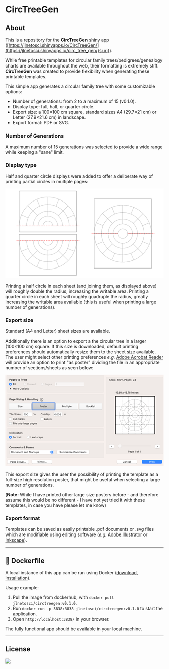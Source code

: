 # CircTreeGen

## About

This is a repository for the **CircTreeGen** shiny app ([https://jlnetosci.shinyapps.io/CircTreeGen/](https://jlnetosci.shinyapps.io/circ_tree_gen/){.uri}).

While free printable templates for circular family trees/pedigrees/genealogy charts are available throughout the web, their formatting is extremely stiff. **CircTreeGen** was created to provide flexibility when generating these printable templates.

This simple app generates a circular family tree with some customizable options:

-   Number of generations: from 2 to a maximum of 15 (v0.1.0).
-   Display type: full, half, or quarter circle.
-   Export size: a 100×100 cm square, standard sizes A4 (29.7×21 cm) or Letter (27.9×21.6 cm) in landscape.
-   Export format: PDF or SVG.

### Number of Generations

A maximum number of 15 generations was selected to provide a wide range while keeping a "sane" limit.

### Display type

Half and quarter circle displays were added to offer a deliberate way of printing partial circles in multiple pages:

![](./img/half_page.png)

Printing a half circle in each sheet (and joining them, as displayed above) will roughly double the radius, increasing the writable area. Printing a quarter circle in each sheet will roughly quadruple the radius, greatly increasing the writable area available (this is useful when printing a large number of generations).

### Export size

Standard (A4 and Letter) sheet sizes are available.

Additionally there is an option to export a the circular tree in a larger (100×100 cm) square. If this size is downloaded, default printing preferences should automatically resize them to the sheet size available. The user might select other printing preferences *e.g.* [Adobe Acrobat Reader](https://get.adobe.com/reader/) will provide an option to print "as poster" dividing the file in an appropriate number of sections/sheets as seen below:

![](./img/poster.png)

This export size gives the user the possibility of printing the template as a full-size high resolution poster, that might be useful when selecting a large number of generations.

(**Note:** While I have printed other large size posters before - and therefore assume this would be no different - I have not yet tried it with these templates, in case you have please let me know)

### Export format

Templates can be saved as easily printable .pdf documents or .svg files which are modifiable using editing software (*e.g.* [Adobe Illustrator](https://www.adobe.com/products/illustrator.html) or [Inkscape](https://inkscape.org/)).

------------------------------------------------------------------------

## 🐳 Dockerfile

A local instance of this app can be run using Docker ([download](https://docs.docker.com/get-docker/), [installation](https://docs.docker.com/engine/install/)).

Usage example:

1.  Pull the image from dockerhub, with `docker pull jlnetosci/circtreegen:v0.1.0`.
2.  Run `docker run -p 3838:3838 jlnetosci/circtreegen:v0.1.0` to start the application.
3.  Open `http://localhost:3838/` in your browser.

The fully functional app should be available in your local machine.

------------------------------------------------------------------------

## License

![](https://img.shields.io/badge/License-GPLv3-blue.svg)
